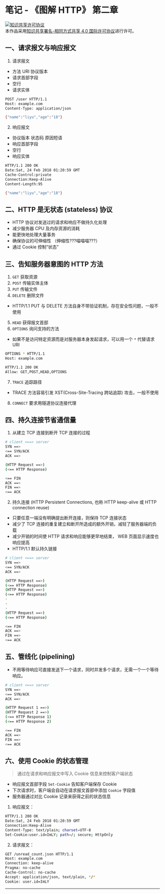 # 笔记 - 《图解 HTTP》 第二章

<a rel="license" href="http://creativecommons.org/licenses/by-sa/4.0/"><img alt="知识共享许可协议" style="border-width:0" src="https://i.creativecommons.org/l/by-sa/4.0/88x31.png" /></a><br />本作品采用<a rel="license" href="http://creativecommons.org/licenses/by-sa/4.0/">知识共享署名-相同方式共享 4.0 国际许可协议</a>进行许可。

## 一、请求报文与响应报文

1. 请求报文
- 方法 URI 协议版本
- 请求首部字段
- 空行
- 请求实体

```bash
POST /user HTTP/1.1
Host: example.com
Content-Type: application/json

{"name":"liyu","age":"18"}
```

2. 响应报文
- 协议版本 状态码 原因短语
- 响应首部字段
- 空行
- 响应实体

```bash
HTTP/1.1 200 OK
Date:Sat, 24 Feb 2018 01:20:59 GMT
Cache-Control:private
Connection:Keep-Alive
Content-Length:95

{"name":"liyu","age":"18"}
```

## 二、HTTP 是无状态 (stateless) 协议

- HTTP 协议对发送过的请求和响应不做持久化处理
- 减少服务器 CPU 及内存资源的消耗
- 能更快地处理大量事务
- 确保协议的可伸缩性 （伸缩性???喵喵喵???）
- 通过 Cookie 控制“状态”

## 三、告知服务器意图的 HTTP 方法

1. `GET` 获取资源
2. `POST` 传输实体主体
3. `PUT` 传输文件
4. `DELETE` 删除文件
- HTTP/1.1 PUT 与 DELETE 方法自身不带验证机制，存在安全性问题，一般不使用
5. `HEAD` 获得报文首部
6. `OPTIONS` 询问支持的方法
- 如果不是访问特定资源而是对服务器本身发起请求，可以用一个 `*` 代替请求 URI

```bash
OPTIONS * HTTP/1.1
Host: example.com

HTTP/1.1 200 OK
Allow: GET,POST,HEAD,OPTIONS
```
7. `TRACE` 追踪路径
- TRACE 方法容易引发 XST(Cross-Site-Tracing 跨站追踪) 攻击，一般不使用
8. `CONNECT` 要求用隧道协议连接代理

## 四、持久连接节省通信量

1. 从建立 TCP 连接到断开 TCP 连接的过程

```bash
# client <==> server
SYN ==>
<== SYN/ACK
ACK ==>

(HTTP Request ==>)
(<== HTTP Response)

<== FIN
ACK ==>
FIN ==>
<== ACK
```

2. 持久连接 (HTTP Persistent Connections, 也称 HTTP keep-alive 或 HTTP connection reuse)
- 只要任意一端没有明确提出断开连接，则保持 TCP 连接状态
- 减少了 TCP 连接的重复建立和断开所造成的额外开销，减轻了服务器端的负载
- 减少开销的时间使 HTTP 请求和响应能够更早地结束， WEB 页面显示速度也响应提高
- HTTP/1.1 默认持久链接

```bash
# client <==> server
SYN ==>
<== SYN/ACK
ACK ==>

(HTTP Request ==>)
(<== HTTP Response)
(HTTP Request ==>)
(<== HTTP Response)
·
·
·
(HTTP Request ==>)
(<== HTTP Response)

<== FIN
ACK ==>
FIN ==>
<== ACK
```

## 五、管线化 (pipelining)

- 不用等待响应可直接发送下一个请求，同时并发多个请求，无需一个一个等待响应。

```bash
# client <==> server
SYN ==>
<== SYN/ACK
ACK ==>

(HTTP Request 1 ==>)
(HTTP Request 2 ==>)
(<== HTTP Response 1)
(<== HTTP Response 2)

<== FIN
ACK ==>
FIN ==>
<== ACK
```

## 六、使用 Cookie 的状态管理

> 通过在请求和响应报文中写入 Cookie 信息来控制客户端状态

- 响应报文首部字段 `Set-Cookie` 告知客户端保存 Cookie
- 下次请求时，客户端会自动在请求报文首部中添加 `Cookie` 字段值
- 服务器通过对比 Cookie 记录来获得之前的状态信息

1. 响应报文：

```bash
HTTP/1.1 200 OK
Date:Sat, 24 Feb 2018 01:20:59 GMT
Connection:Keep-Alive
Content-Type: text/plain; charset=UTF-8
Set-Cookie:user.id=ImLY; path=/; secure; HttpOnly
```

2. 请求报文：

```bash
GET /unread_count.json HTTP/1.1
Host: example.com
Connection: keep-alive
Pragma: no-cache
Cache-Control: no-cache
Accept: application/json, text/plain, */*
Cookie: user.id=ImLY
```

---

